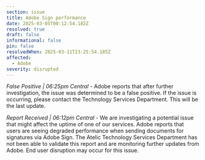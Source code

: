 ```yaml
---
section: issue
title: Adobe Sign performance
date: 2025-03-05T00:12:54.182Z
resolved: true
draft: false
informational: false
pin: false
resolvedWhen: 2025-03-11T23:25:54.185Z
affected:
  - Adobe
severity: disrupted
---
```

*False Positive | 06:25pm Central* - Adobe reports that after further investigation, the issue was determined to be a false positive. If the issue is occurring, please contact the Technology Services Department. This will be the last update.

*Report Received | 06:12pm Central* - We are investigating a potential issue that might affect the uptime of one of our services. Adobe reports that users are seeing degraded performance when sending documents for signatures via Adobe Sign. The Atelic Technology Services Department has not been able to validate this report and are monitoring further updates from Adobe. End user disruption may occur for this issue.